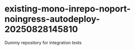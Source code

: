 # existing-mono-inrepo-noport-noingress-autodeploy-20250828145810
Dummy repository for integration tests
